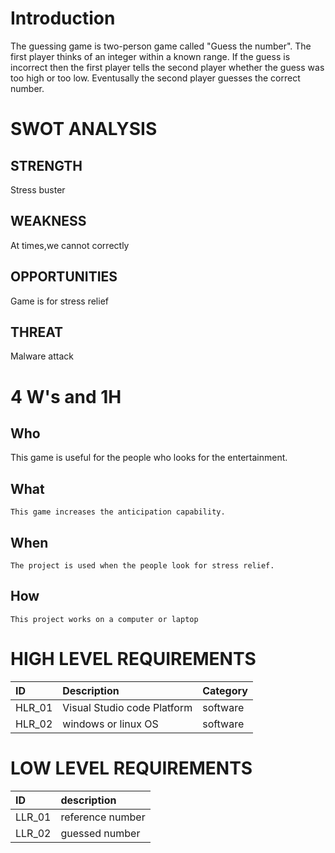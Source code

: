# Introduction
The guessing game is two-person game called "Guess the number". The first player thinks of an integer within a known range. If the guess is incorrect then the first player tells the second player whether the guess was too high or too low. Eventusally the second player guesses the correct number.

# SWOT ANALYSIS
## STRENGTH
   Stress buster
## WEAKNESS
At times,we cannot correctly
## OPPORTUNITIES
Game is for stress relief
## THREAT
Malware attack

# 4 W's and 1H
## Who
   This game is useful for the people who looks for the entertainment.
## What
    This game increases the anticipation capability. 
## When
    The project is used when the people look for stress relief.
## How
    This project works on a computer or laptop 

# HIGH LEVEL REQUIREMENTS
|ID|	Description	|Category|
|:-|:-------------|:-------|
|HLR_01|	Visual Studio code Platform	|software|
|HLR_02|	windows or linux OS	|software|

# LOW LEVEL REQUIREMENTS
|ID|	description|
|:-|:-------------|
|LLR_01|	reference number|
|LLR_02|	guessed number|
